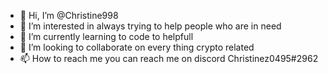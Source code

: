 - 👋 Hi, I’m @Christine998
- 👀 I’m interested in always trying to help people who are in need
- 🌱 I’m currently learning to code to helpfull
- 💞️ I’m looking to collaborate on every thing crypto related
- 📫 How to reach me you can reach me on discord Christinez0495#2962

<!---
Christine998/Christine998 is a ✨ special ✨ repository because its `README.md` (this file) appears on your GitHub profile.
You can click the Preview link to take a look at your changes.
--->
